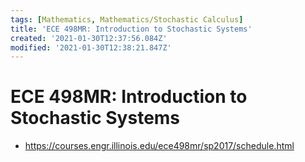 ```yaml
---
tags: [Mathematics, Mathematics/Stochastic Calculus]
title: 'ECE 498MR: Introduction to Stochastic Systems'
created: '2021-01-30T12:37:56.084Z'
modified: '2021-01-30T12:38:21.847Z'
---
```


# ECE 498MR: Introduction to Stochastic Systems

* https://courses.engr.illinois.edu/ece498mr/sp2017/schedule.html

